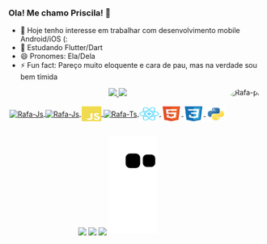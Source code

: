 ### Ola! Me chamo Priscila! 👋

- 🔭 Hoje tenho interesse em trabalhar com desenvolvimento mobile Android/iOS (:
- 🌱 Estudando Flutter/Dart 
- 😄 Pronomes: Ela/Dela
- ⚡ Fun fact: Pareço muito eloquente e cara de pau, mas na verdade sou bem tímida

<div align="center">
  <a href="https://github.com/pnascimentodev">
  <img height="160em" src="https://github-readme-stats.vercel.app/api?username=pnascimentodev&show_icons=true&theme=dracula&include_all_commits=true&count_private=true"/>
  <img height="160em" src="https://github-readme-stats.vercel.app/api/top-langs/?username=pnascimentodev&layout=compact&langs_count=7&theme=dracula"/>
     <img align="right" alt="Rafa-pic" height="150" style="border-radius:50px;" src="https://media.discordapp.net/attachments/912083677163454474/961612717041541180/Webp.net-gifmaker.gif?width=422&height=422">
</div>
  
  <div align="center" style="display: inline_block"><br>
    
  <img align="center" alt="Rafa-Js" height="30" width="40" src="https://cdn.jsdelivr.net/gh/devicons/devicon/icons/flutter/flutter-original.svg">
  <img align="center" alt="Rafa-Js" height="30" width="40" src="https://cdn.jsdelivr.net/gh/devicons/devicon/icons/swift/swift-original.svg">  
  <img align="center" alt="Rafa-Js" height="30" width="40" src="https://raw.githubusercontent.com/devicons/devicon/master/icons/javascript/javascript-plain.svg">
  <img align="center" alt="Rafa-Ts" height="30" width="40" src="https://cdn.jsdelivr.net/gh/devicons/devicon/icons/kotlin/kotlin-original.svg">
  <img align="center" alt="Rafa-React" height="30" width="40" src="https://raw.githubusercontent.com/devicons/devicon/master/icons/react/react-original.svg">
  <img align="center" alt="Rafa-HTML" height="30" width="40" src="https://raw.githubusercontent.com/devicons/devicon/master/icons/html5/html5-original.svg">
  <img align="center" alt="Rafa-CSS" height="30" width="40" src="https://raw.githubusercontent.com/devicons/devicon/master/icons/css3/css3-original.svg">
  <img align="center" alt="Rafa-Python" height="30" width="40" src="https://raw.githubusercontent.com/devicons/devicon/master/icons/python/python-original.svg">
    
</div>
<div>
  
  ##

  </div> 
<div align="center"> 
 
  <a href="https://wa.me/558194498041?text=Ola!%20Vi%20Seu%20perfil%20no%20GitHub!" target="_blank"><img align="center" src="https://img.shields.io/badge/WhatsApp-25D366?style=for-the-badge&logo=whatsapp&logoColor=white" target="_blank"></a>
  <a href = "mailto:pnmelo2808@gmail.com"><img align="center" src="https://img.shields.io/badge/-Gmail-%23333?style=for-the-badge&logo=gmail&logoColor=white" target="_blank"></a>
  <a href="https://www.linkedin.com/in/priscila-nascimento-191447181/" target="_blank"><img align="center" src="https://img.shields.io/badge/-LinkedIn-%230077B5?style=for-the-badge&logo=linkedin&logoColor=white" target="_blank"></a> 
  ![Snake animation](https://github.com/pnascimentodev/pnascimentodev/blob/output/github-contribution-grid-snake.svg)
</div>

